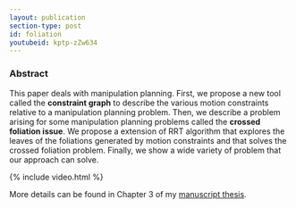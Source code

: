 ```yaml
---
layout: publication
section-type: post
id: foliation
youtubeid: kptp-zZw634
---
```


### Abstract

This paper deals with manipulation planning.
First, we propose a new tool called the **constraint graph** to describe the various motion constraints relative to a manipulation planning problem.
Then, we describe a problem arising for some manipulation planning problems called the **crossed foliation issue**.
We propose a extension of RRT algorithm that explores the leaves of the foliations generated by motion constraints and that solves the crossed foliation problem.
Finally, we show a wide variety of problem that our approach can solve.

{% include video.html %}

More details can be found in Chapter 3 of my [manuscript thesis](thesis.html).
